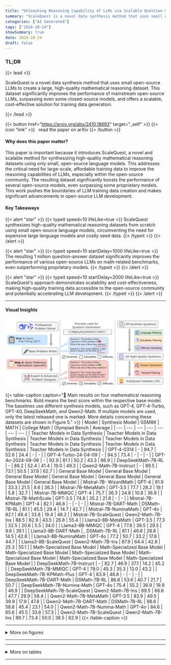 ```yaml
---
title: "Unleashing Reasoning Capability of LLMs via Scalable Question Synthesis from Scratch"
summary: "ScaleQuest is a novel data synthesis method that uses small open-source LLMs to create a large, high-quality mathematical reasoning dataset.  This dataset significantly improves the performance of mai....."
categories: ["AI Generated"]
tags: ["2024-10-24"]
showSummary: true
date: 2024-10-24
draft: false
---
```


### TL;DR


{{< lead >}}

ScaleQuest is a novel data synthesis method that uses small open-source LLMs to create a large, high-quality mathematical reasoning dataset.  This dataset significantly improves the performance of mainstream open-source LLMs, surpassing even some closed-source models, and offers a scalable, cost-effective solution for training data generation.

{{< /lead >}}


{{< button href="https://arxiv.org/abs/2410.18693" target="_self" >}}
{{< icon "link" >}} &nbsp; read the paper on arXiv
{{< /button >}}

#### Why does this paper matter?
This paper is important because it introduces ScaleQuest, a novel and scalable method for synthesizing high-quality mathematical reasoning datasets using only small, open-source language models. This addresses the critical need for large-scale, affordable training data to improve the reasoning capabilities of LLMs, especially within the open-source community.  The resulting dataset significantly boosts the performance of several open-source models, even surpassing some proprietary models.  This work pushes the boundaries of LLM training data creation and makes significant advancements in open-source LLM development.
#### Key Takeaways

{{< alert "star" >}}
{{< typeit speed=10 lifeLike=true >}} ScaleQuest synthesizes high-quality mathematical reasoning datasets from scratch using small open-source language models, circumventing the need for expensive large language models and costly seed data. {{< /typeit >}}
{{< /alert >}}

{{< alert "star" >}}
{{< typeit speed=10 startDelay=1000 lifeLike=true >}} The resulting 1 million question-answer dataset significantly improves the performance of various open-source LLMs on math-related benchmarks, even outperforming proprietary models. {{< /typeit >}}
{{< /alert >}}

{{< alert "star" >}}
{{< typeit speed=10 startDelay=2000 lifeLike=true >}} ScaleQuest's approach demonstrates scalability and cost-effectiveness, making high-quality training data accessible to the open-source community and potentially accelerating LLM development. {{< /typeit >}}
{{< /alert >}}

------
#### Visual Insights

![](figures/figures_3_0.png "🔼 Figure 2: Overview of our ScaleQuest method.")

{{< table-caption caption="🔽 Main results on four mathematical reasoning benchmarks. Bold means the best score within the respective base model. The baselines use different synthesis models, such as GPT-4, GPT-4-Turbo, GPT-40, DeepSeekMath, and Qwen2-Math. If multiple models are used, only the latest released one is marked. More details concerning these datasets are shown in Figure 5." >}}
| Model | Synthesis Model | GSM8K | MATH | College Math | Olympiad Bench | Average |
| --- | --- | --- | --- | --- | --- | --- |
| Teacher Models in Data Synthesis | Teacher Models in Data Synthesis | Teacher Models in Data Synthesis | Teacher Models in Data Synthesis | Teacher Models in Data Synthesis | Teacher Models in Data Synthesis | Teacher Models in Data Synthesis |
| GPT-4-0314 | - | 94.7 | 52.6 | 24.4 | - | - |
| GPT-4-Turbo-24-04-09 | - | 94.5 | 73.4 | - | - | - |
| GPT-4o-2024-08-06 | - | 92.9 | 81.1 | 50.2 | 43.3 | 66.9 |
| DeepSeekMath-7B-RL | - | 88.2 | 52.4 | 41.4 | 19.0 | 49.3 |
| Qwen2-Math-7B-Instruct | - | 89.5 | 73.1 | 50.5 | 37.8 | 62.7 |
| General Base Model | General Base Model | General Base Model | General Base Model | General Base Model | General Base Model | General Base Model |
| Mistral-7B- WizardMath | GPT-4 | 81.9 | 33.3 | 21.5 | 8.6 | 36.3 |
| Mistral-7B-MetaMath | GPT-3.5 | 77.7 | 28.2 | 19.1 | 5.8 | 32.7 |
| Mistral-7B-MMIQC | GPT-4 | 75.7 | 36.3 | 24.8 | 10.8 | 36.9 |
| Mistral-7B-MathScale | GPT-3.5 | 74.8 | 35.2 | 21.8 | - | - |
| Mistral-7B-KPMath | GPT-4 | 82.1 | 46.8 | - | - | - |
| Mistral-7B-DART-Math | DSMath-7B-RL | 81.1 | 45.5 | 29.4 | 14.7 | 42.7 |
| Mistral-7B-NuminaMath | GPT-4o | 82.1 | 49.4 | 33.8 | 19.4 | 46.2 |
| Mistral-7B-ScaleQuest | Qwen2-Math-7B-Ins | 88.5 | 62.9 | 43.5 | 26.8 | 55.4 |
| Llama3-8B-MetaMath | GPT-3.5 | 77.3 | 32.5 | 20.6 | 5.5 | 34.0 |
| Llama3-8B-MMIQC | GPT-4 | 77.6 | 39.5 | 29.5 | 9.6 | 39.1 |
| Llama3-8B-DART-Math | , DSMath-7B-RL | 81.1 | 46.6 | 28.8 | 14.5 | 42.8 |
| Llama3-8B-NuminaMath | GPT-4o | 77.2 | 50.7 | 33.2 | 17.8 | 44.7 |
| Llama3-8B-ScaleQuest | Qwen2-Math-7B-Ins | 87.9 | 64.4 | 42.8 | 25.3 | 55.1 |
| Math-Specialized Base Model | Math-Specialized Base Model | Math-Specialized Base Model | Math-Specialized Base Model | Math-Specialized Base Model | Math-Specialized Base Model | Math-Specialized Base Model |
| DeepSeekMath-7B-Instruct | - | 82.7 | 46.9 | 37.1 | 14.2 | 45.2 |
| DeepSeekMath-7B-MMIQC | GPT-4 | 79.0 | 45.3 | 35.3 | 13.0 | 43.2 |
| DeepSeekMath-7B-KPMath-Plus | GPT-4 | 83.9 | 48.8 | - | - | - |
| DeepSeekMath-7B-DART-Math | DSMath-7B-RL | 86.8 | 53.6 | 40.7 | 21.7 | 50.7 |
| DeepSeekMath-7B-Nurnina-Math | GPT-4o | 75.4 | 55.2 | 36.9 | 19.9 | 46.9 |
| DeepSeekMath-7B-ScaleQuest | Qwen2-Math-7B-Ins | 89.5 | 66.6 | 47.7 | 29.9 | 58.4 |
| Qwen2-Math-7B-MetaMath | GPT-3.5 | 83.9 | 49.5 | 39.9 | 17.9 | 47.8 |
| Qwen2-Math-7B-DART-Math | DSMath-7B-RL | 88.6 | 58.8 | 45.4 | 23.1 | 54.0 |
| Qwen2-Math-7B-Numina-Math | GPT-4o | 84.6 | 65.6 | 45.5 | 33.6 | 57.3 |
| Qwen2-Math-7B-ScaleQuest | Qwen2-Math-7B-Ins | 89.7 | 73.4 | 50.0 | 38.5 | 62.9 |
{{< /table-caption >}}

------



<details>
<summary>More on figures
</summary>


![](figures/figures_15_0.png "🔼 Figure 2: Overview of our ScaleQuest method.")

![](figures/figures_18_0.png "🔼 Figure 1: Left: Results of different models on MATH, where -ScaleQuest denotes ours. Right: Results of Llama3-8B fine-tuned on publicly available datasets constructed by different methods.")

![](figures/figures_20_0.png "🔼 Figure 1: Left: Results of different models on MATH, where -ScaleQuest denotes ours. Right: Results of Llama3-8B fine-tuned on publicly available datasets constructed by different methods.")


</details>

------







------

<details>
<summary>More on tables
</summary>


{{< table-caption caption="🔽 Table 1: Main results on four mathematical reasoning benchmarks. Bold means the best score within the respective base model. The baselines use different synthesis models, such as GPT-4, GPT-4-Turbo, GPT-40, DeepSeekMath, and Qwen2-Math. If multiple models are used, only the latest released one is marked. More details concerning these datasets are shown in Figure 5." >}}
{{< /table-caption >}}

{{< table-caption caption="🔽 Main results on four mathematical reasoning benchmarks. Bold means the best score within the respective base model. The baselines use different synthesis models, such as GPT-4, GPT-4-Turbo, GPT-40, DeepSeekMath, and Qwen2-Math. If multiple models are used, only the latest released one is marked. More details concerning these datasets are shown in Figure 5." >}}
{{< /table-caption >}}

{{< table-caption caption="🔽 Main results on four mathematical reasoning benchmarks. Bold means the best score within the respective base model. The baselines use different synthesis models, such as GPT-4, GPT-4-Turbo, GPT-40, DeepSeekMath, and Qwen2-Math. If multiple models are used, only the latest released one is marked. More details concerning these datasets are shown in Figure 5." >}}
{{< /table-caption >}}

{{< table-caption caption="🔽 Main results on four mathematical reasoning benchmarks. Bold means the best score within the respective base model. The baselines use different synthesis models, such as GPT-4, GPT-4-Turbo, GPT-40, DeepSeekMath, and Qwen2-Math. If multiple models are used, only the latest released one is marked. More details concerning these datasets are shown in Figure 5." >}}
{{< /table-caption >}}

{{< table-caption caption="🔽 Main results on four mathematical reasoning benchmarks. Bold means the best score within the respective base model. The baselines use different synthesis models, such as GPT-4, GPT-4-Turbo, GPT-40, DeepSeekMath, and Qwen2-Math. If multiple models are used, only the latest released one is marked. More details concerning these datasets are shown in Figure 5." >}}
{{< /table-caption >}}

{{< table-caption caption="🔽 Table 1: Main results on four mathematical reasoning benchmarks. Bold means the best score within the respective base model. The baselines use different synthesis models, such as GPT-4, GPT-4-Turbo, GPT-40, DeepSeekMath, and Qwen2-Math. If multiple models are used, only the latest released one is marked. More details concerning these datasets are shown in Figure 5." >}}
{{< /table-caption >}}

{{< table-caption caption="🔽 Main results on four mathematical reasoning benchmarks. Bold means the best score within the respective base model. The baselines use different synthesis models, such as GPT-4, GPT-4-Turbo, GPT-40, DeepSeekMath, and Qwen2-Math. If multiple models are used, only the latest released one is marked. More details concerning these datasets are shown in Figure 5." >}}
{{< /table-caption >}}


</details>

------

